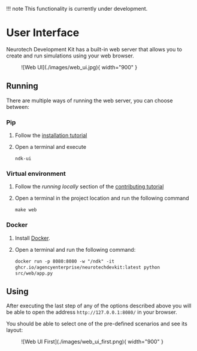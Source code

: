 !!! note
    This functionality is currently under development.

# User Interface

Neurotech Development Kit has a built-in web server that allows you to create and run simulations using your web browser.


<figure markdown>
  ![Web UI](./images/web_ui.jpg){ width="900" }
</figure>



## Running

There are multiple ways of running the web server, you can choose between:

### Pip

1. Follow the [installation tutorial](installation.md)

1. Open a terminal and execute

    ```
    ndk-ui
    ```

### Virtual environment

1. Follow the *running locally* section of the [contributing tutorial](contributing.md#running-locally)

1. Open a terminal in the project location and run the following command

    ```
    make web
    ```

### Docker

1. Install [Docker](https://docs.docker.com/engine/install/#desktop).

1. Open a terminal and run the following command:

   ```
   docker run -p 8080:8080 -w "/ndk" -it ghcr.io/agencyenterprise/neurotechdevkit:latest python src/web/app.py
   ```


## Using

After executing the last step of any of the options described above you will be able to open the address `http://127.0.0.1:8080/` in your browser.

You should be able to select one of the pre-defined scenarios and see its layout:


<figure markdown>
  ![Web UI First](./images/web_ui_first.png){ width="900" }
</figure>


